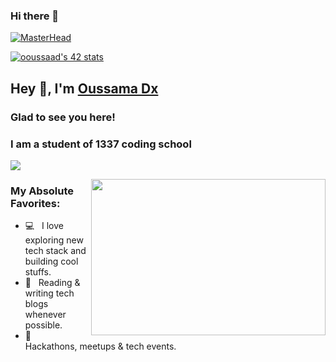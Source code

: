 ### Hi there 👋

[![MasterHead](https://2.bp.blogspot.com/-STtWHA15VHg/Xd2y2ZjJmeI/AAAAAAAARvc/5kqn4SuOfdwGeQ7a6pSNZ5iBu5GheiwBgCLcBGAsYHQ/w919/mario-pixel-art-digital-art-nintendo-computer-uhdpaper.com-4K-4.2038-wp.thumbnail.jpg)](https://github.com/)

[![ooussaad's 42 stats](https://badge.mediaplus.ma/greenbinary/ooussaad)](https://github.com/oakoudad/badge42)


## Hey 👋, I'm [Oussama Dx](https://github.com/OussamaDX/)

### Glad to see you here! 

### I am a student of 1337 coding school

[![](https://gitwar.herokuapp.com/badge?username=iampavangandhi&label=Gitwar%20Profile%20Score&style=for-the-badge&color=0088cc)](https://gitwar.herokuapp.com/)

<img align="right" height="250" width="375" alt="" src="https://raw.githubusercontent.com/iampavangandhi/iampavangandhi/master/gifs/coder.gif" />

### My Absolute Favorites:

- 💻 &nbsp; I love exploring new tech stack and building cool stuffs.
- 📰 &nbsp; Reading & writing tech blogs whenever possible.
- 🍕 &nbsp; Hackathons, meetups & tech events.
